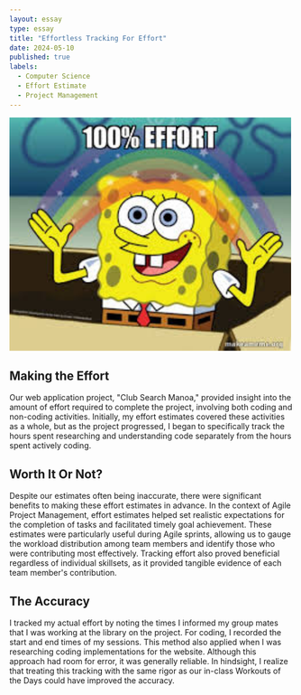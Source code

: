 ```yaml
---
layout: essay
type: essay
title: "Effortless Tracking For Effort"
date: 2024-05-10
published: true
labels:
  - Computer Science
  - Effort Estimate
  - Project Management
---
```

<div class="text-center p-4">
  <img width="500px" src="/img/effort.jpg" class="img-thumbnail" >
</div>


## Making the Effort

Our web application project, "Club Search Manoa," provided insight into the amount of effort required to complete the project, involving both coding and non-coding activities. Initially, my effort estimates covered these activities as a whole, but as the project progressed, I began to specifically track the hours spent researching and understanding code separately from the hours spent actively coding.

## Worth It Or Not?

Despite our estimates often being inaccurate, there were significant benefits to making these effort estimates in advance. In the context of Agile Project Management, effort estimates helped set realistic expectations for the completion of tasks and facilitated timely goal achievement. These estimates were particularly useful during Agile sprints, allowing us to gauge the workload distribution among team members and identify those who were contributing most effectively. Tracking effort also proved beneficial regardless of individual skillsets, as it provided tangible evidence of each team member's contribution.

## The Accuracy

I tracked my actual effort by noting the times I informed my group mates that I was working at the library on the project. For coding, I recorded the start and end times of my sessions. This method also applied when I was researching coding implementations for the website. Although this approach had room for error, it was generally reliable. In hindsight, I realize that treating this tracking with the same rigor as our in-class Workouts of the Days could have improved the accuracy.
